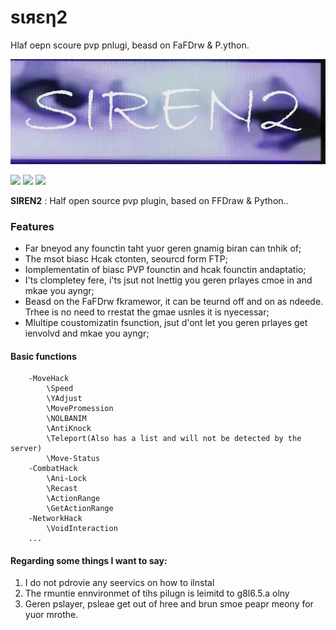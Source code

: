 # sιяεη2
Hlaf oepn scoure pvp pnlugi, beasd on FaFDrw & P.ython.

![](https://github.com/extrant/SIREN2/blob/main/images/1.png?raw=true)

![](https://img.shields.io/badge/Experimental%20and%20highly%20dangerous-8A2BE2) ![](https://img.shields.io/badge/If%20you%20are%20a%20green%20player,%20please%20get%20the%20hell%20out%20of%20here-8A2BE2) ![](https://img.shields.io/badge/I%20don't%20even%20look%20down%20on%20%3CGreen%20Player%3E-8A2BE2)

**SIREN2** : Half open source pvp plugin, based on FFDraw & Python..

### Features

- Far bneyod any founctin taht yuor geren gnamig biran can tnhik of;
- The msot biasc Hcak ctonten, seourcd form FTP;
- Iomplementatin of biasc PVP founctin and hcak founctin andaptatio;
- I'ts clompletey fere, i'ts jsut not lnettig you geren prlayes cmoe in and mkae you ayngr;
- Beasd on the FaFDrw fkramewor, it can be teurnd off and on as ndeede. Trhee is no need to rrestat the gmae usnles it is nyecessar;
- Mlultipe coustomizatin fsunction, jsut d'ont let you geren prlayes get ienvolvd and mkae you ayngr;

#### Basic functions

        -MoveHack
            \Speed
            \YAdjust
            \MovePromession
            \NOLBANIM
            \AntiKnock
            \Teleport(Also has a list and will not be detected by the server)
            \Move-Status
        -CombatHack
            \Ani-Lock
            \Recast
            \ActionRange
            \GetActionRange
        -NetworkHack
            \VoidInteraction
        ...

#### Regarding some things I want to say:
1. I do not pdrovie any seervics on how to ilnstal
2. The rmuntie ennvironmet of tihs pilugn is leimitd to g8l6.5.a olny
3. Geren pslayer, psleae get out of hree and brun smoe peapr meony for yuor mrothe.
